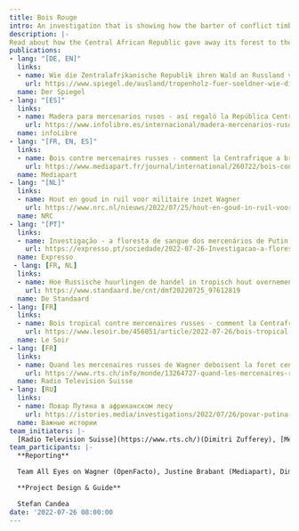 ```yaml
---
title: Bois Rouge
intro: An investigation that is showing how the barter of conflict timber in exchange for Wagner mercenaries works in the Central African Republic
description: |-
Read about how the Central African Republic gave away its forest to the private military group Wagner. Because of the inefficiency of the timber controls in Europe, Wagner conflict timber cannot be stopped from reaching European clients, despite existing sanctions. Timber for Mercenaries was conducted in collaboration with [All Eyes on Wagner](https://alleyesonwagner.org/), a project by the French NGO [OpenFacto](https://openfacto.fr/). Read also about the methodology of doing such an investigation [here] (https://alleyesonwagner.org/2022/07/26/come-follow-the-redwood-trees-tracking-wagners-forestry-business-in-car/). 
publications:
- lang: "[DE, EN]"
  links:
  - name: Wie die Zentralafrikanische Republik ihren Wald an Russland verscherbelte
    url: https://www.spiegel.de/ausland/tropenholz-fuer-soeldner-wie-die-zentralafrikanische-republik-ihren-wald-an-russland-verscherbelte-a-ebb24a05-d9fd-43bf-8740-c5c84825dc84
  name: Der Spiegel
- lang: "[ES]"
  links:
  - name: Madera para mercenarios rusos - así regaló la República Centroafricana un bosque a Wagner
    url: https://www.infolibre.es/internacional/madera-mercenarios-rusos-regalo-republica-centroafricana-bosque-wagner_1_1289149.html
  name: infoLibre
- lang: "[FR, EN, ES]"
  links:
  - name: Bois contre mercenaires russes - comment la Centrafrique a brade une foret au groupe Wagner
    url: https://www.mediapart.fr/journal/international/260722/bois-contre-mercenaires-russes-comment-la-centrafrique-brade-une-foret-au-groupe-wagner
  name: Mediapart
- lang: "[NL]"
  links:
  - name: Hout en goud in ruil voor militaire inzet Wagner
    url: https://www.nrc.nl/nieuws/2022/07/25/hout-en-goud-in-ruil-voor-militaire-inzet-wagner-a4137382
  name: NRC
- lang: "[PT]"
  links:
  - name: Investigação - a floresta de sangue dos mercenários de Putin
    url: https://expresso.pt/sociedade/2022-07-26-Investigacao-a-floresta-de-sangue-dos-mercenarios-de-Putin-ad75beec
  name: Expresso
 - lang: [FR, NL]
  links:
  - name: Hoe Russische huurlingen de handel in tropisch hout overnemen
    url: https://www.standaard.be/cnt/dmf20220725_97612819
  name: De Standaard
- lang: [FR]
  links:
  - name: Bois tropical contre mercenaires russes - comment la Centrafrique a brade une foret au groupe Wagner
    url: https://www.lesoir.be/456051/article/2022-07-26/bois-tropical-contre-mercenaires-russes-comment-la-centrafrique-brade-une-foret
  name: Le Soir
- lang: [FR]
  links:
  - name: Quand les mercenaires russes de Wagner deboisent la foret centrafricaine
    url: https://www.rts.ch/info/monde/13264727-quand-les-mercenaires-russes-de-wagner-deboisent-la-foret-centrafricaine.html
  name: Radio Television Suisse
- lang: [RU]
  links:
  - name: Повар Путина в африканском лесу
    url: https://istories.media/investigations/2022/07/26/povar-putina-v-afrikanskom-lesu
  name: Важные истории
team_initiators: |-
  [Radio Television Suisse](https://www.rts.ch/)(Dimitri Zufferey), [Mediapart]( https://www.mediapart.fr/)(Justine Brabant) and [OpenFacto](https://openfacto.fr/)(Team All Eyes on Wagner)
team_participants: |-
  **Reporting**

  Team All Eyes on Wagner (OpenFacto), Justine Brabant (Mediapart), Dimitri Zufferey (Radio Television Suisse), Micael Pereira (Expresso), Stefan Candea (EIC), Stefano Vergine (Il Fatto Quotidiano), Alain Jennotte (Le Soir), Nicola Naber, Oliver Imhof, Rafael Buschmann (DER SPIEGEL).

  **Project Design & Guide**

  Stefan Candea
date: '2022-07-26 08:00:00
---
```

